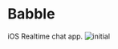 # Babble
iOS Realtime chat app.
![initial](https://github.com/pavankumar-n-46/Babble/tree/master/assets/initial?raw=true "Before Login")
